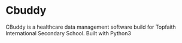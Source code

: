 # Cbuddy
CBuddy is a healthcare data management software build for Topfaith International Secondary School. Built with Python3

